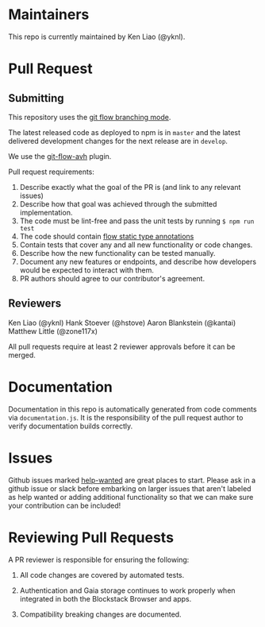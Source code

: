 # Maintainers
This repo is currently maintained by Ken Liao (@yknl). 

# Pull Request 

## Submitting
This repository uses the [git flow branching mode](http://nvie.com/posts/a-successful-git-branching-model/).

The latest released code as deployed to npm is in `master` and the latest delivered development
changes for the next release are in `develop`.

We use the [git-flow-avh](https://github.com/petervanderdoes/gitflow-avh) plugin.

Pull request requirements:

1. Describe exactly what the goal of the PR is (and link to any relevant issues)
2. Describe how that goal was achieved through the submitted implementation.
3. The code must be lint-free and pass the unit tests by running `$ npm run test`
4. The code should contain [flow static type annotations](https://flow.org)
5. Contain tests that cover any and all new functionality or code changes.
6. Describe how the new functionality can be tested manually.
7. Document any new features or endpoints, and describe how developers would be expected to interact with them. 
8. PR authors should agree to our contributor's agreement.

## Reviewers
Ken Liao (@yknl)
Hank Stoever (@hstove)
Aaron Blankstein (@kantai)
Matthew Little (@zone117x)

All pull requests require at least 2 reviewer approvals before it can be merged.

# Documentation
Documentation in this repo is automatically generated from code comments via `documentation.js`. It is the responsibility of the pull request author to verify documentation builds correctly. 

# Issues
Github issues marked [help-wanted](https://github.com/blockstack/blockstack.js/labels/help-wanted)
are great places to start. Please ask in a github issue or slack before embarking
on larger issues that aren't labeled as help wanted or adding additional
functionality so that we can make sure your contribution can be included!

# Reviewing Pull Requests
A PR reviewer is responsible for ensuring the following:

1. All code changes are covered by automated tests. 

2. Authentication and Gaia storage continues to work properly when integrated in both the Blockstack Browser and apps.

3. Compatibility breaking changes are documented.